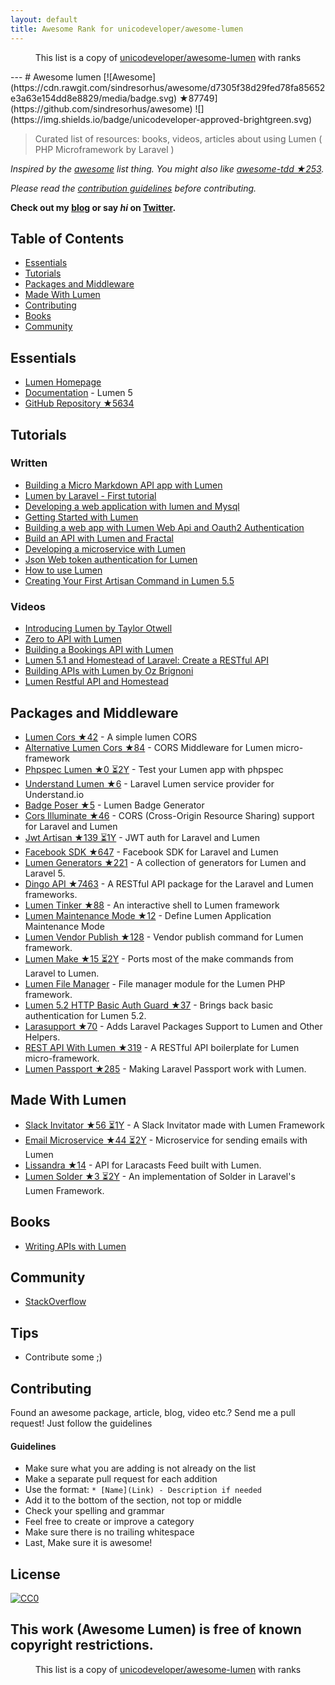 ```yaml
---
layout: default
title: Awesome Rank for unicodeveloper/awesome-lumen
---
```


<p align="center">
	This list is a copy of <a href="https://github.com/unicodeveloper/awesome-lumen">unicodeveloper/awesome-lumen</a> with ranks
</p>
---
# Awesome lumen [![Awesome](https://cdn.rawgit.com/sindresorhus/awesome/d7305f38d29fed78fa85652e3a63e154dd8e8829/media/badge.svg) ★87749](https://github.com/sindresorhus/awesome) ![](https://img.shields.io/badge/unicodeveloper-approved-brightgreen.svg)

> Curated list of resources: books, videos, articles about using Lumen ( PHP Microframework by Laravel )

*Inspired by the [awesome](https://github.com/sindresorhus/awesome) list thing. You might also like [awesome-tdd ★253](https://github.com/unicodeveloper/awesome-tdd).*

*Please read the [contribution guidelines](#guidelines) before contributing.*

**Check out my [blog](https://goodheads.io) or say *hi* on [Twitter](https://twitter.com/unicodeveloper).**

## Table of Contents

- [Essentials](#essentials)
- [Tutorials](#tutorials)
- [Packages and Middleware](#packages-and-middleware)
- [Made With Lumen](#made-with-lumen)
- [Contributing](#contributing)
- [Books](#books)
- [Community](#community)

## Essentials
* [Lumen Homepage](https://lumen.laravel.com/)
* [Documentation](https://lumen.laravel.com/docs/5.2) - Lumen 5
* [GitHub Repository ★5634](https://github.com/laravel/lumen)


## Tutorials

### Written
* [Building a Micro Markdown API app with Lumen](http://www.sitepoint.com/building-micro-markdown-api-app-lumen/)
* [Lumen by Laravel - First tutorial](https://www.codetutorial.io/lumen-first-tutorial/)
* [Developing a web application with lumen and Mysql](http://loige.co/developing-a-web-application-with-lumen-and-mysql/)
* [Getting Started with Lumen](http://wern-ancheta.com/blog/2015/05/09/getting-started-with-lumen/)
* [Building a web app with Lumen Web Api and Oauth2 Authentication ](http://esbenp.github.io/2015/05/26/lumen-web-api-oauth-2-authentication/)
* [Build an API with Lumen and Fractal](http://laravelista.com/build-an-api-with-lumen-and-fractal/)
* [Developing a microservice with Lumen](http://goodheads.io/2015/06/19/developing-a-micro-service-with-lumen/)
* [Json Web token authentication for Lumen](https://laravelista.com/posts/json-web-token-authentication-for-lumen)
* [How to use Lumen](http://codelution.com/resource/framework/how-to-use-lumen-by-laravel/)
* [Creating Your First Artisan Command in Lumen 5.5](https://www.codementor.io/seyiadeleke42/creating-your-first-artisan-command-in-lumen-5-5-cvi59gmgl)

### Videos
* [Introducing Lumen by Taylor Otwell](https://laracasts.com/lessons/introducing-lumen)
* [Zero to API with Lumen](https://www.youtube.com/watch?v=ZetUes4lygA)
* [Building a Bookings API with Lumen](https://www.youtube.com/watch?v=oENnw5BxKvA)
* [Lumen 5.1 and Homestead of Laravel: Create a RESTful API](https://www.youtube.com/watch?v=BV7rmvPJZQk)
* [Building APIs with Lumen by Oz Brignoni](https://www.youtube.com/watch?v=br2O_WDXaKk)
* [Lumen Restful API and Homestead](https://www.udemy.com/lumen-restful-api-and-homestead-for-lumen-by-laravel-and-php/)


## Packages and Middleware
* [Lumen Cors ★42](https://github.com/vluzrmos/lumen-cors) - A simple lumen CORS
* [Alternative Lumen Cors ★84](https://github.com/palanik/lumen-cors) - CORS Middleware for Lumen micro-framework
* [Phpspec Lumen ★0 ⏳2Y](https://github.com/pmartelletti/phpspec-lumen) - Test your Lumen app with phpspec
* [Understand Lumen ★6](https://github.com/understand/understand-lumen) - Laravel Lumen service provider for Understand.io
* [Badge Poser ★5](https://github.com/vluzrmos/laravel-badge-poser) - Lumen Badge Generator
* [Cors Illuminate ★46](https://github.com/neomerx/cors-illuminate) - CORS (Cross-Origin Resource Sharing) support for Laravel and Lumen
* [Jwt Artisan ★139 ⏳1Y](https://github.com/generationtux/jwt-artisan) - JWT auth for Laravel and Lumen
* [Facebook SDK ★647](https://github.com/SammyK/LaravelFacebookSdk) - Facebook SDK for Laravel and Lumen
* [Lumen Generators ★221](https://github.com/webNeat/lumen-generators) - A collection of generators for Lumen and Laravel 5.
* [Dingo API ★7463](https://github.com/dingo/api) - A RESTful API package for the Laravel and Lumen frameworks.
* [Lumen Tinker ★88](https://github.com/vluzrmos/lumen-tinker) - An interactive shell to Lumen framework
* [Lumen Maintenance Mode ★12](https://github.com/rdehnhardt/lumen-maintenance-mode) - Define Lumen Application Maintenance Mode
* [Lumen Vendor Publish ★128](https://github.com/laravelista/lumen-vendor-publish) - Vendor publish command for Lumen framework.
* [Lumen Make ★15 ⏳2Y](https://github.com/michaelbonds/lumen-make) - Ports most of the make commands from Laravel to Lumen. 
* [Lumen File Manager](https://github.com/nordsoftware/lumen-file-manager) - File manager module for the Lumen PHP framework.
* [Lumen 5.2 HTTP Basic Auth Guard ★37](https://github.com/arubacao/http-basic-auth-guard) - Brings back basic authentication for Lumen 5.2.
* [Larasupport ★70](https://github.com/irazasyed/larasupport) - Adds Laravel Packages Support to Lumen and Other Helpers.
* [REST API With Lumen ★319](https://github.com/hasib32/rest-api-with-lumen) - A RESTful API boilerplate for Lumen micro-framework.
* [Lumen Passport ★285](https://github.com/dusterio/lumen-passport) - Making Laravel Passport work with Lumen.


## Made With Lumen
* [Slack Invitator ★56 ⏳1Y](https://github.com/vluzrmos/lumen-slackin) - A Slack Invitator made with Lumen Framework
* [Email Microservice ★44 ⏳2Y](https://github.com/rlacerda83/lumen-email-microservice) - Microservice for sending emails with Lumen
* [Lissandra ★14](https://github.com/laravelista/Lissandra) - API for Laracasts Feed built with Lumen.
* [Lumen Solder ★3 ⏳2Y](https://github.com/TechnicPack/LumenSolder) - An implementation of Solder in Laravel's Lumen Framework.


## Books
* [Writing APIs with Lumen](https://leanpub.com/lumen-apis)

## Community
* [StackOverflow](http://stackoverflow.com/questions/tagged/lumen)

## Tips
* Contribute some ;)


## Contributing
Found an awesome package, article, blog, video etc.? Send me a pull request! Just follow the guidelines

#### Guidelines

* Make sure what you are adding is not already on the list
* Make a separate pull request for each addition
* Use the format: `* [Name](Link) - Description if needed`
* Add it to the bottom of the section, not top or middle
* Check your spelling and grammar
* Feel free to create or improve a category
* Make sure there is no trailing whitespace
* Last, Make sure it is awesome!


## License

[![CC0](https://i.creativecommons.org/p/zero/1.0/88x31.png)](https://creativecommons.org/publicdomain/zero/1.0/)

This work (Awesome Lumen) is free of known copyright restrictions.
---
<p align="center">
	This list is a copy of <a href="https://github.com/unicodeveloper/awesome-lumen">unicodeveloper/awesome-lumen</a> with ranks
</p>
